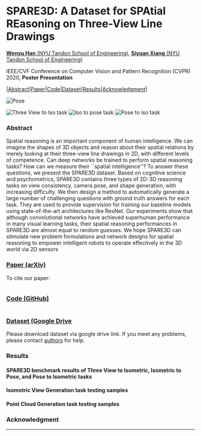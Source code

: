 # SPARE3D: A Dataset for SPAtial REasoning on Three-View Line Drawings

[**Wenyu Han** (NYU Tandon School of Engineering)](https://ai4ce.github.io), [**Siyuan Xiang** (NYU Tandon School of Engineering)](https://ai4ce.github.io)

IEEE/CVF Conference on Computer Vision and Pattern Recognition (CVPR) 2020, **Poster Presentation**

|[Abstract](#abstract)|[Paper](#paper-arxiv)|[Code](#code-github)|[Dataset](#dataset)|[Results](#results)|[Acknowledgment](#acknowledgment)|

![Pose](https://github.com/ai4ce/SPARE3D/blob/master/docs/figs/view_point.jpg)

![Three View to Iso task](https://github.com/ai4ce/SPARE3D/blob/master/docs/figs/Three_view_to_iso.jpg)
![Iso to pose task](https://github.com/ai4ce/SPARE3D/blob/master/docs/figs/Iso_to_pose.png)
![Pose to iso task](https://github.com/ai4ce/SPARE3D/blob/master/docs/figs/Pose_to_iso.jpg)

### Abstract
Spatial reasoning is an important component of human intelligence. We can imagine the shapes of 3D objects and reason about their spatial relations by merely looking at their three-view line drawings in 2D, with different levels of competence. Can deep networks be trained to perform spatial reasoning tasks? How can we measure their ``spatial intelligence''? To answer these questions, we present the SPARE3D dataset. Based on cognitive science and psychometrics, SPARE3D contains three types of 2D-3D reasoning tasks on view consistency, camera pose, and shape generation, with increasing difficulty. We then design a method to automatically generate a large number of challenging questions with ground truth answers for each task. They are used to provide supervision for training our baseline models using state-of-the-art architectures like ResNet. Our experiments show that although convolutional networks have achieved superhuman performance in many visual learning tasks, their spatial reasoning performances in SPARE3D are almost equal to random guesses. We hope SPARE3D can stimulate new problem formulations and network designs for spatial reasoning to empower intelligent robots to operate effectively in the 3D world via 2D sensors

### [Paper (arXiv)]()
To cite our paper:

```
```

### [Code (GitHub)](https://github.com/ai4ce/spare3d)

```

``` 
### [Dataset (Google Drive]()
Please download dataset via google drive link. If you meet any problems, please contact [authors](https://ai4ce.github.io) for help. 

### Results
#### SPARE3D benchmark results of Three View to Isometric, Isometric to Pose, and Pose to Isometric tasks
#### Isometric View Generation task testing samples
#### Point Cloud Generation task testing samples


### Acknowledgment
<hr>
<div id="visitormap">
<script type="text/javascript" src="//ra.revolvermaps.com/0/0/7.js?i=04tbj6h3gzq&amp;m=0&amp;c=ff0000&amp;cr1=ffffff&amp;br=8&amp;ds=0" async="async"></script>
</div>
